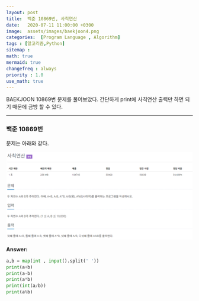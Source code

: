 ```yaml
---
layout: post
title:  백준 10869번, 사칙연산 
date:   2020-07-11 11:00:00 +0300
image:  assets/images/baekjoon4.png
categories:  [Program Language , Algorithm]
tags : [알고리즘,Python]
sitemap :
math: true
mermaid: true
changefreq : always
priority : 1.0
use_math: true
---
```



BAEKJOON 10869번 문제를 풀어보았다. 간단하게 print에 사칙연산 출력만 하면 되기 때문에 금방 할 수 있다.


----------

### 백준 10869번

문제는 아래와 같다.

<center><img src="../assets/images/baekjoon4.png" ></center>

**Answer:**

```python 
a,b = map(int , input().split(' '))
print(a+b)
print(a-b)
print(a*b)
print(int(a/b))
print(a%b)
```
